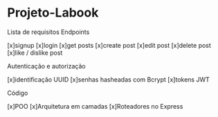 # Projeto-Labook

Lista de requisitos
Endpoints

 [x]signup
 [x]login
 [x]get posts
 [x]create post
 [x]edit post
 [x]delete post
 [x]like / dislike post

Autenticação e autorização

 [x]identificação UUID
 [x]senhas hasheadas com Bcrypt
 [x]tokens JWT
 
Código

 [x]POO
 [x]Arquitetura em camadas
 [x]Roteadores no Express